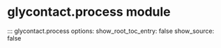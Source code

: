 # glycontact.process module

::: glycontact.process
    options:
      show_root_toc_entry: false
      show_source: false

